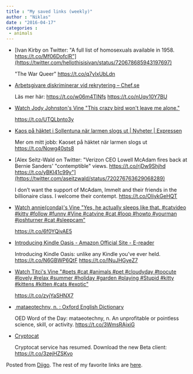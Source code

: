 ```yaml
---
title : "My saved links (weekly)"
author : "Niklas"
date : "2016-04-17"
categories : 
 - animals
---
```


- [Ivan Kirby on Twitter: "A full list of homosexuals available in 1958. https://t.co/Mf06DofclR"](https://twitter.com/hellothisisivan/status/720678685943197697)
    
    "The War Queer" https://t.co/q7yIxUbLdn
    
- [Arbetsgivare diskriminerar vid rekrytering – Chef.se](http://chef.se/arbetsgivare-diskriminerar-vid-rekrytering-mangfald-arbetsratt/)
    
    Läs mer här: https://t.co/w06m4TlNfs https://t.co/nUqy10Y7BU
    
- [Watch Jody Johnston's Vine "This crazy bird won't leave me alone."](https://vine.co/v/bVTx12BBddL)
    
    https://t.co/UTQLbnto3y
    
- [Kaos på häktet i Sollentuna när larmen slogs ut | Nyheter | Expressen](http://www.expressen.se/nyheter/kaoset-pa-haktet-nar-larmen-slogs-ut/)
    
    Mer om mitt jobb: Kaoset på häktet när larmen slogs ut https://t.co/Nowg40sts8
    
- [Alex Seitz-Wald on Twitter: "Verizon CEO Lowell McAdam fires back at Bernie Sanders' "contemptible" views. https://t.co/rjDw9Shjhd https://t.co/yBKl41c99y"](https://twitter.com/aseitzwald/status/720276763629068289)
    
    I don’t want the support of McAdam, Immelt and their friends in the billionaire class. I welcome their contempt. https://t.co/OIiykGeHQT
    
- [Watch annie(conda)'s Vine "Yes, he actually sleeps like that. #catvideo #kitty #follow #funny #Vine #catvine #cat #loop #howto #yourman #joshturner #cat #sleepcam"](https://vine.co/v/heXHE7WgzO6)
    
    https://t.co/6f0YQivAE5
    
- [Introducing Kindle Oasis - Amazon Official Site - E-reader](http://www.amazon.com/dp/B00REQKWGA?ref=deveng_soc)
    
    Introducing Kindle Oasis: unlike any Kindle you’ve ever held. https://t.co/N6GBWP6QtF https://t.co/lNuJHGyeZ7
    
- [Watch Titci's Vine "#pets #cat #animals #pet #cloudyday #toocute #lovely #relax #summer #holiday #garden #playing #Stupid #kitty #kittens #kitten #cats #exotic"](https://vine.co/v/eOqhwxuIrnu)
    
    https://t.co/zvjYaSHNX7
    
- [ mataeotechny, n. : Oxford English Dictionary](http://www.oed.com/view/Entry/114871)
    
    OED Word of the Day: mataeotechny, n. An unprofitable or pointless science, skill, or activity. https://t.co/3WmsRAjxiG
    
- [Cryptocat](https://crypto.cat)
    
    Cryptocat service has resumed. Download the new Beta client: https://t.co/3zejHZSKvo
    

Posted from [Diigo](https://www.diigo.com). The rest of my favorite links are [here](https://www.diigo.com/user/npivic).
